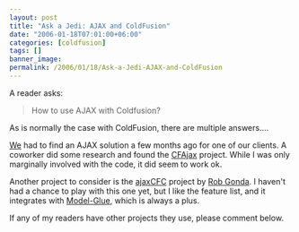 ```yaml
---
layout: post
title: "Ask a Jedi: AJAX and ColdFusion"
date: "2006-01-18T07:01:00+06:00"
categories: [coldfusion]
tags: []
banner_image: 
permalink: /2006/01/18/Ask-a-Jedi-AJAX-and-ColdFusion
---
```


A reader asks:

<blockquote>
How to use AJAX with Coldfusion?
</blockquote>

As is normally the case with ColdFusion, there are multiple answers....
<!--more-->
<a href="http://www.mindseye.com">We</a> had to find an AJAX solution a few months ago for one of our clients. A coworker did some research and found 
the <a href="http://www.indiankey.com/cfajax/release/1-2.asp">CFAjax</a> project. While I was only marginally involved with the code, it did seem to work ok. 

Another project to consider is the <a href="http://www.robgonda.com/blog/projects/ajaxcfc">ajaxCFC</a> project by <a href="http://www.robgonda.com/blog/">Rob Gonda</a>. I haven't had a chance to play with this one yet, but I like the feature list, and it integrates with <a href="http://www.model-glue.com">Model-Glue</a>, which is always a plus. 

If any of my readers have other projects they use, please comment below.